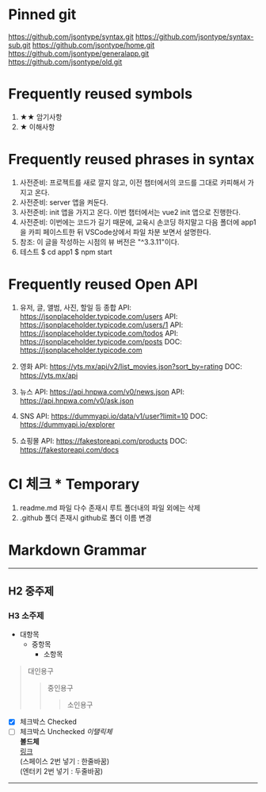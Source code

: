 # Pinned git

https://github.com/jsontype/syntax.git
https://github.com/jsontype/syntax-sub.git
https://github.com/jsontype/home.git
https://github.com/jsontype/generalapp.git
https://github.com/jsontype/old.git

# Frequently reused symbols

1. ★★ 암기사항
1. ★ 이해사항

# Frequently reused phrases in syntax

1. 사전준비: 프로젝트를 새로 깔지 않고, 이전 챕터에서의 코드를 그대로 카피해서 가지고 온다.
1. 사전준비: server 앱을 켜둔다.
1. 사전준비: init 앱을 가지고 온다.
   이번 챕터에서는 vue2 init 앱으로 진행한다.
1. 사전준비: 이번에는 코드가 길기 때문에, 교육시 손코딩 하지말고 다음 폴더에 app1을 카피 페이스트한 뒤 VSCode상에서 파일 차분 보면서 설명한다.
1. 참조: 이 글을 작성하는 시점의 뷰 버전은 "^3.3.11"이다.
1. 테스트
   $ cd app1
   $ npm start

# Frequently reused Open API

1. 유저, 글, 앨범, 사진, 할일 등 종합
   API: https://jsonplaceholder.typicode.com/users
   API: https://jsonplaceholder.typicode.com/users/1
   API: https://jsonplaceholder.typicode.com/todos
   API: https://jsonplaceholder.typicode.com/posts
   DOC: https://jsonplaceholder.typicode.com

1. 영화
   API: https://yts.mx/api/v2/list_movies.json?sort_by=rating
   DOC: https://yts.mx/api

1. 뉴스
   API: https://api.hnpwa.com/v0/news.json
   API: https://api.hnpwa.com/v0/ask.json

1. SNS
   API: https://dummyapi.io/data/v1/user?limit=10
   DOC: https://dummyapi.io/explorer

1. 쇼핑몰
   API: https://fakestoreapi.com/products
   DOC: https://fakestoreapi.com/docs

# CI 체크 \* Temporary

1. readme.md 파일 다수 존재시 루트 폴더내의 파일 외에는 삭제
1. .github 폴더 존재시 github로 폴더 이름 변경

# Markdown Grammar

---

## H2 중주제

### H3 소주제

- 대항목
  - 중항목
    - 소항목

> 대인용구
>
> > 중인용구
> >
> > > 소인용구

<!-- 주석 -->

- [x] 체크박스 Checked
- [ ] 체크박스 Unchecked
      _이탤릭체_  
       **볼드체**  
       [링크](https://jsontype.github.io/home/)  
       (스페이스 2번 넣기 : 한줄바꿈)  
       (엔터키 2번 넣기 : 두줄바꿈)

---
